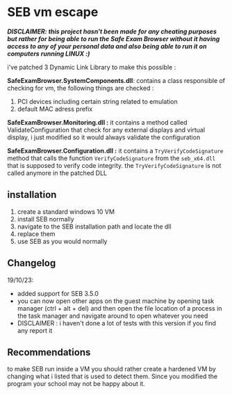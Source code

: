 # SEB vm escape

***DISCLAIMER: this project hasn't been made for any cheating purposes but rather for being able to run the Safe Exam Browser without it having access to any of your personal data and also being able to run it on computers running LINUX :)***

i've patched 3 Dynamic Link Library to make this possible :

**SafeExamBrowser.SystemComponents.dll**:
contains a class responsible of checking for vm, the following things are checked :

 1. PCI devices including certain string related to emulation
 2. default MAC adress prefix

**SafeExamBrowser.Monitoring.dll :**
it contains a method called ValidateConfiguration that check for any external displays and virtual display, i just modified so it would always validate the configuration

**SafeExamBrowser.Configuration.dll :**
it contains a `TryVerifyCodeSignature` method that calls the function `VerifyCodeSignature` from the `seb_x64.dll`  that is supposed to verify code integrity.
the `TryVerifyCodeSignature` is not called anymore in the patched DLL

## installation

 1. create a standard windows 10 VM
 2.  install SEB normally
 3. navigate to the SEB installation path and locate the dll
 4. replace them
 5. use SEB as you would normally

## Changelog

19/10/23:
- added support for SEB 3.5.0
- you can now open other apps on the guest machine by opening task manager (ctrl + alt + del) and then open the file location of a process in the task manager and navigate around to open whatever you need
- DISCLAIMER : i haven't done a lot of tests with this version if you find any report it

## Recommendations

to make SEB run inside a VM you should rather create a hardened VM by changing what i listed that is used to detect them.
Since you modified the program your school may not be happy about it.